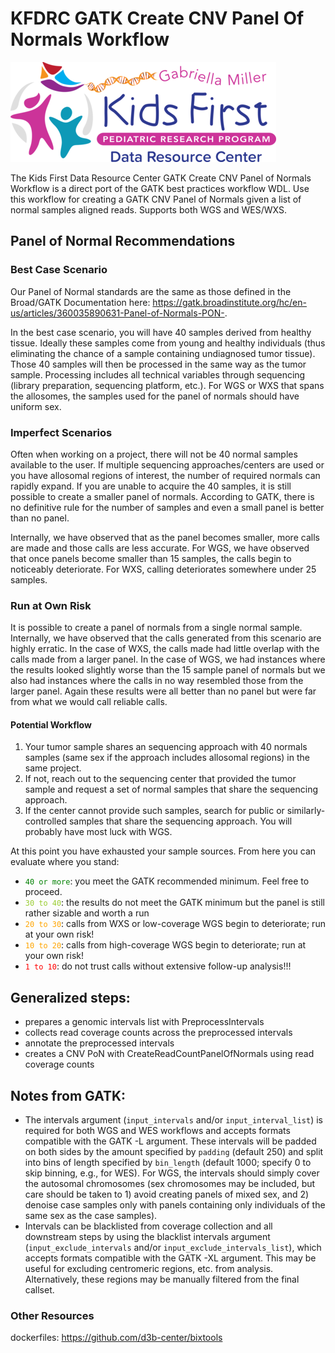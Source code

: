 # KFDRC GATK Create CNV Panel Of Normals Workflow

![data service logo](https://github.com/d3b-center/d3b-research-workflows/raw/master/doc/kfdrc-logo-sm.png)

The Kids First Data Resource Center GATK Create CNV Panel of Normals Workflow is
a direct port of the GATK best practices workflow WDL. Use this workflow for
creating a GATK CNV Panel of Normals given a list of normal samples aligned
reads. Supports both WGS and WES/WXS.

## Panel of Normal Recommendations

### Best Case Scenario

Our Panel of Normal standards are the same as those defined in the Broad/GATK
Documentation here:
https://gatk.broadinstitute.org/hc/en-us/articles/360035890631-Panel-of-Normals-PON-.

In the best case scenario, you will have 40 samples derived from healthy
tissue. Ideally these samples come from young and healthy individuals (thus
eliminating the chance of a sample containing undiagnosed tumor tissue). Those
40 samples will then be processed in the same way as the tumor sample.
Processing includes all technical variables through sequencing (library
preparation, sequencing platform, etc.). For WGS or WXS that spans the
allosomes, the samples used for the panel of normals should have uniform sex.

### Imperfect Scenarios

Often when working on a project, there will not be 40 normal samples available
to the user. If multiple sequencing approaches/centers are used or you have
allosomal regions of interest, the number of required normals can rapidly
expand. If you are unable to acquire the 40 samples, it is still possible to
create a smaller panel of normals. According to GATK, there is no definitive
rule for the number of samples and even a small panel is better than no panel.

Internally, we have observed that as the panel becomes smaller, more calls are
made and those calls are less accurate. For WGS, we have observed that once
panels become smaller than 15 samples, the calls begin to noticeably
deteriorate. For WXS, calling deteriorates somewhere under 25 samples.

### Run at Own Risk

It is possible to create a panel of normals from a single normal sample.
Internally, we have observed that the calls generated from this scenario are
highly erratic. In the case of WXS, the calls made had little overlap with the
calls made from a larger panel. In the case of WGS, we had instances where the
results looked slightly worse than the 15 sample panel of normals but we also
had instances where the calls in no way resembled those from the larger panel.
Again these results were all better than no panel but were far from what we
would call reliable calls.

#### Potential Workflow

1. Your tumor sample shares an sequencing approach with 40 normals samples (same sex if the approach includes allosomal regions) in the same project.
1. If not, reach out to the sequencing center that provided the tumor sample and request a set of normal samples that share the sequencing approach.
1. If the center cannot provide such samples, search for public or similarly-controlled samples that share the sequencing approach. You will probably have most luck with WGS.

At this point you have exhausted your sample sources. From here you can evaluate where you stand:

- <span style="color:green;">`40 or more`</span>: you meet the GATK recommended minimum. Feel free to proceed.
- <span style="color:yellowgreen;">`30 to 40`</span>: the results do not meet the GATK minimum but the panel is still rather sizable and worth a run
- <span style="color:orange;">`20 to 30`</span>: calls from WXS or low-coverage WGS begin to deteriorate; run at your own risk!
- <span style="color:orange;">`10 to 20`</span>: calls from high-coverage WGS begin to deteriorate; run at your own risk!
- <span style="color:red">`1 to 10`</span>: do not trust calls without extensive follow-up analysis!!!


## Generalized steps:

- prepares a genomic intervals list with PreprocessIntervals
- collects read coverage counts across the preprocessed intervals
- annotate the preprocessed intervals
- creates a CNV PoN with CreateReadCountPanelOfNormals using read coverage
  counts

## Notes from GATK:

- The intervals argument (`input_intervals` and/or `input_interval_list`) is
  required for both WGS and WES workflows and accepts formats compatible with
the GATK -L argument. These intervals will be padded on both sides by the amount
specified by `padding` (default 250) and split into bins of length specified by
`bin_length` (default 1000; specify 0 to skip binning, e.g., for WES).  For WGS,
the intervals should simply cover the autosomal chromosomes (sex chromosomes may
be included, but care should be taken to 1) avoid creating panels of mixed sex,
and 2) denoise case samples only with panels containing only individuals of the
same sex as the case samples).
- Intervals can be blacklisted from coverage collection and all downstream steps
  by using the blacklist intervals argument (`input_exclude_intervals` and/or
`input_exclude_intervals_list`), which accepts formats compatible with the GATK
-XL argument. This may be useful for excluding centromeric regions, etc. from
analysis.  Alternatively, these regions may be manually filtered from the final
callset.

### Other Resources

dockerfiles: https://github.com/d3b-center/bixtools

